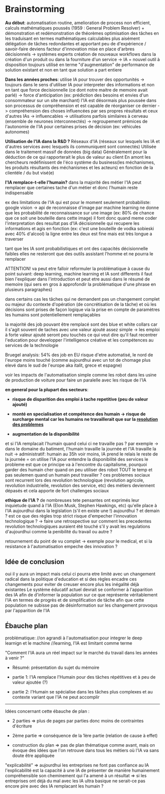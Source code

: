 # Brainstorming

__**Au début**__: automatisation routine, amelioration de process non efficient,
calculs mathématiques poussés (1959 : General Problem Resolver) + démonstration et redémonstration de théorèmes
optimisation des tâches en les traduisant en termes mathématiques calculables plus aisément
délégation de tâches redondantes et apportant peu de d'expérience / savoir-faire
deviens facteur d'innovation
mise en place d'arbres décisionnels -> systèmes experts
création de nouveaux workflows dans la création d'un produit ou dans la fourniture d'un service -> IA = nouvel outil à disposition
toujours utilisé en terme "d'augmentation" de performance de solution existant et non en tant que solution a part entiere

__**Dans les années proches**__: utilise IA pour trouver des opportunités
-> toujours dans le sens d'utiliser IA pour interpreter des informations
et non en tant que force decisionnelle (ce dont notre maitre de memoire avait parlé)
-> force d'anticipation (ex: prédiction des besoins et envies d'un consommateur sur un site marchant)
l'IA est désormais plus poussée dans son processus de compréhension et est capable de réorganiser ce dernier
-> compréhension des choses influencées par ses propres résultats et ceux d'autres IAs -> influencables
-> utilisations parfois similaires à cerveau (ensemble de neurones interconnectés) -> regroupement
prémices de l'autonomie de l'IA pour certaines prises de décision  (ex: véhicules autonomes)

__**Utilisation de l'IA dans la R&D ?**__
Réseaux d'IA (réseaux sur lesquels les IA et d'autres services avec lesquels ils communiquent sont connectés)
Utilisée dans le traitement massif de données (big data)
Généralement pour la déduction de ce qui rapporterait le plus de valeur au client
En amont les chercheurs redéfinissent de l'éco système du business(les méchanismes, les produits résultants des méchanismes et les acteurs)
en fonction de la clientèle / du but visé(e)


__**l'IA remplace-t-elle l'humain?**__
dans la majorité des métier l'IA peut remplacer que certaines tache d'un métier
et donc l'humain reste indispensable

ex des limitations de l'IA qui est pour le moment seulement probabiliste:
google vision -> api de reconnaisse d'image par machine learning
ne donne que les probabilité de reconnaissance sur une image
(ex: 80% de chance que ce soit une bouteille dans cette image)
il font donc quand meme coder l'interpretation des resultat
pas d'IA décisionnelle qui recupere les informations et agis en fonction
(ex: c'est une bouteille de vodka sobieski avec 40% d'alcool)
la ligne entre les deux est fine mais est très longue a traverser

tant que les IA sont probabilistiques et ont des capacités
décisionnelle faibles elles ne resteront que des outils assistant l'homme
et ne pourra le remplacer

ATTENTION! va peut etre falloir reformuler la problématique à cause du
point suivant:
deep learning, machine learning et IA sont differents
il faut bien l'expliquer dans l'introduction
et peut etre aussi dans le résumé de memoire
(qui sers en gros à approfondir la problématique d'une phrase en plusieurs paragraphes)

dans certains cas les tâches qui ne demandent pas un changement complet ou majeur du contexte d'opération (de concrétisation de la tâche)
et où les décisions sont prises de façon logique via la prise en compte de paramètres
les humains sont potentiellement remplaçables

la majorité des job pouvant être remplacé sont des blue et white collars
car il s'agit souvent de taches avec une valeur ajouté assez simple
-> les emploi à forte valeur ajouté seront peu touchés ce qui veut dire
qu'il faut recentrer l'education pour developper l'intelligence créative
et les compétences au services de la technologie


Bruegel analysis: 54% des job en EU risque d'etre automatisé, le nord de l'europe moins touché
(comme aujourdhui avec un tot de chomage plus elevé dans le sud de l'europe aka italit, grece et espagne)

voir les impacts de l'automatisation simple comme les robot dans les usine de production de voiture
pour faire un paralelle avec les risque de l'IA

__**en general pour la plupart des secteurs**__:

- __risque de disparition des emploi à tache repetitive (peu de valeur ajouté)__

- __monté en specialisation et compétence des humain -> risque de surcharge mental car les humains ne travaillerait que sur la [resolution des problemes](http://www.strategie.gouv.fr/infographies/intelligence-artificielle-travail-risques-opportunites)__

- __augmentation de la disponibilité__

et si l'IA remplacait l'humain quand celui ci ne travaille pas ?
par exemple -> dans le domaine du batiment, l'humain travaille la journée et l'IA travaille la nuit
            -> administratif: humain au 35h voir moins, IA prend le relais le reste de la journée
            = on utilise l'IA pour entendre la disponibilité des services
            le probleme est que ce principe va à l'encontre du capitalisme, pourquoi garder des humain cher quand on peu
            utiliser des robot TOUT le temp et pas seulemen quand un humain peut travailler ?
ces problemes sociaux sont recurrent lors des revolution technologique (revolution agricole, revolution industrielle, revolution des service, etc)
des métiers deviennent dépasés et cela apporte de fort challenges sociaux

__**ethique de l'IA ?**__
 de nombreuses tete pensantes ont exprimés leur inquietude quand à l'IA
(Elon Musk, Stephen Hawkings, etc)
qu'elle place à l'IA aujourdhui dans la legislation (s'il en existe une !) aujourdhui ? et demain ?
est ce que des règles trop strict risque d'empecher l'innovation technologique ?
-> faire une retrospective sur comment les precedentes revolution technologiques auraient été touché s'il y avait les regulations
d'aujourdhui comme la penibilité du travail ou autre ?

retournement du point de vu complet -> exemple pour le medical,
et si la resistance à l'automatisation empeche des innovation ?

## Idée de conclusion

oui il y aura un impact mais celui ci pourra etre limité avec un changement radical dans
la politique d'education et si des règles encadre ces changements pour eviter de creuser
encore plus les inégalité déjà existantes
Le système éducatif actuel devrait se conformer à l'apparition des IA afin de d'informer la population
sur ce que représente véritablement l'IA en termes de progrès et de simplification de tâche
afin que cette population ne subisse pas de désinformation sur les changement provoqus par l'apparition de l'IA

## Ébauche plan

problématique:
//on agrandi à l'automatisation pour integrer le deep learnign et le machine
//learning, l'IA est limitant comme terme

"Comment l'IA aura un réel impact sur le marché du travail dans les années à venir ?"

- Résumé: présentation du sujet du mémoire 

- partie 1: l'IA remplace l'Humain pour des tâches répétitives et à peu de valeur ajoutée (?)

- partie 2: l'Humain se spécialise dans les tâches plus complexes et au contexte variant que l'IA ne peut accomplir

---

Idées concernant cette ébauche de plan :

- 2 parties => plus de pages par parties donc moins de contraintes d'écriture

- 2ème partie => conséquence de la 1ère partie (relation de cause à effet)

- construction du plan => pas de plan thématique comme avant, mais on évoque des idées que l'on retrouve dans tous les métiers où l'IA va sans doute être appliquée

"explicabilité" => aujourdhui les entreprises ne font pas confiance au IA
l'explicabilité est la capacité à une IA de présenter de manière humainement compréhensible son cheminement qui l'a amené à un résultat 
=> si les entreprises ont déjà du mal avec les IA ultra basique 
ne serait-ce pas encore pire avec des IA remplacant les humain ? 